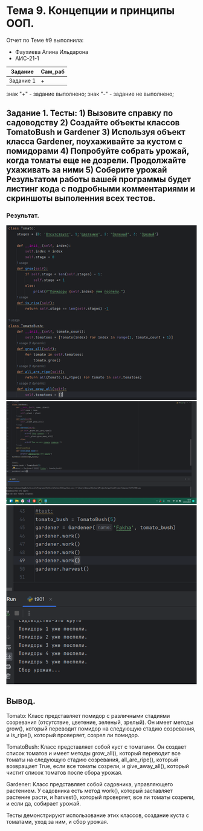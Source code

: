 # Тема 9. Концепции и принципы ООП.
Отчет по Теме #9 выполнила:
- Фаухиева Алина Ильдарона
- АИС-21-1

| Задание | Сам_раб | 
| ------ | ------ | 
| Задание 1 | + |


знак "+" - задание выполнено; знак "-" - задание не выполнено;

## Задание 1. Тесты: 1) Вызовите справку по садоводству 2) Создайте объекты классов TomatoBush и Gardener 3) Используя объект класса Gardener, поухаживайте за кустом с помидорами 4) Попробуйте собрать урожай, когда томаты еще не дозрели. Продолжайте ухаживать за ними 5) Соберите урожай Результатом работы вашей программы будет листинг кода с подробными комментариями и скриншоты выполенния всех тестов.


### Результат.
![Меню](pic/t901.png)
![Меню](pic/t902.png)
![Меню](pic/t903.png)


## Вывод. 
Tomato: Класс представляет помидор с различными стадиями созревания (отсутствие, цветение, зеленый, зрелый). Он имеет методы grow(), который переводит помидор на следующую стадию созревания, и is_ripe(), который проверяет, созрел ли помидор.

TomatoBush: Класс представляет собой куст с томатами. Он создает список томатов и имеет методы grow_all(), который переводит все томаты на следующую стадию созревания, all_are_ripe(), который возвращает True, если все томаты созрели, и give_away_all(), который чистит список томатов после сбора урожая.

Gardener: Класс представляет собой садовника, управляющего растением. У садовника есть метод work(), который заставляет растение расти, и harvest(), который проверяет, все ли томаты созрели, и если да, собирает урожай.

Тесты демонстрируют использование этих классов, создание куста с томатами, уход за ним, и сбор урожая.



